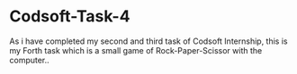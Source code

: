 # Codsoft-Task-4
As i have completed my second and third task of Codsoft Internship, this is my Forth task which is a small game of Rock-Paper-Scissor with the computer..

